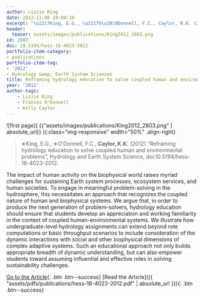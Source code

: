 ```yaml
---
author: Lizzie King
date: 2012-11-06 19:04:19
excerpt: "\u2217King, E.G., \u2217O\u2019Donnell, F.C., Caylor, K.K. (2012) \u201CReframing hydrology education to solve coupled human and environmental problems\u201D, Hydrology and Earth System Science, doi:10.5194/hess-16-4023-2012."
header:
  teaser: assets/images/publications/King2012_2803.png
id: 2803
doi: 10.5194/hess-16-4023-2012
portfolio-item-category:
- publications
portfolio-item-tag:
- '2012'
- Hydrology &amp; Earth System Sciences
title: Reframing hydrology education to solve coupled human and environmental problems
year: '2012'
author-tags:
    - Lizzie King
    - Frances O'Donnell
    - Kelly Caylor
---
```


![first page]( {{"assets/images/publications/King2012_2803.png" | absolute_url}} ){:class="img-responsive" width="50%" .align-right}

> ∗King, E.G., ∗O’Donnell, F.C., **Caylor, K.K.** (2012) “Reframing hydrology education to solve coupled human and environmental problems”, Hydrology and Earth System Science, doi:10.5194/hess-16-4023-2012.


The impact of human activity on the biophysical world raises myriad challenges for sustaining Earth system processes, ecosystem services, and human societies. To engage in meaningful problem-solving in the hydrosphere, this necessitates an approach that recognizes the coupled nature of human and biophysical systems. We argue that, in order to produce the next generation of problem-solvers, hydrology education should ensure that students develop an appreciation and working familiarity in the context of coupled human-environmental systems. We illustrate how undergraduate-level hydrology assignments can extend beyond rote computations or basic throughput scenarios to include consideration of the dynamic interactions with social and other biophysical dimensions of complex adaptive systems. Such an educational approach not only builds appropriate breadth of dynamic understanding, but can also empower students toward assuming influential and effective roles in solving sustainability challenges.


[Go to the Article](http://dx.doi.org/10.5194/hess-16-4023-2012){: .btn .btn--success} [Read the Article]({{ "assets/pdfs/publications/hess-16-4023-2012.pdf" | absolute_url }}){: .btn .btn--success}